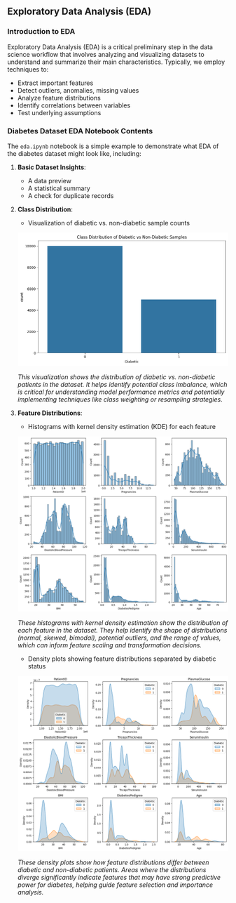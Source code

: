 ## Exploratory Data Analysis (EDA)

### Introduction to EDA

Exploratory Data Analysis (EDA) is a critical preliminary step in the data science workflow that involves analyzing and visualizing datasets to understand and summarize their main characteristics. Typically, we employ techniques to:

- Extract important features
- Detect outliers, anomalies, missing values
- Analyze feature distributions
- Identify correlations between variables
- Test underlying assumptions

### Diabetes Dataset EDA Notebook Contents

The `eda.ipynb` notebook is a simple example to demonstrate what EDA of the diabetes dataset might look like, including:

1. **Basic Dataset Insights**:
   - A data preview
   - A statistical summary
   - A check for duplicate records

2. **Class Distribution**:
   - Visualization of diabetic vs. non-diabetic sample counts
   
   ![Class Distribution](..//00-assets/images/class_distribution.png)
   
   *This visualization shows the distribution of diabetic vs. non-diabetic patients in the dataset. It helps identify potential class imbalance, which is critical for understanding model performance metrics and potentially implementing techniques like class weighting or resampling strategies.*

3. **Feature Distributions**:
   - Histograms with kernel density estimation (KDE) for each feature
   
   ![Feature Distribution](../00-assets/images/feature_distribution.png)
   
   *These histograms with kernel density estimation show the distribution of each feature in the dataset. They help identify the shape of distributions (normal, skewed, bimodal), potential outliers, and the range of values, which can inform feature scaling and transformation decisions.*
   
   - Density plots showing feature distributions separated by diabetic status
   
   ![Density Plot](../00-assets/images/density_plot.png)
   
   *These density plots show how feature distributions differ between diabetic and non-diabetic patients. Areas where the distributions diverge significantly indicate features that may have strong predictive power for diabetes, helping guide feature selection and importance analysis.*

